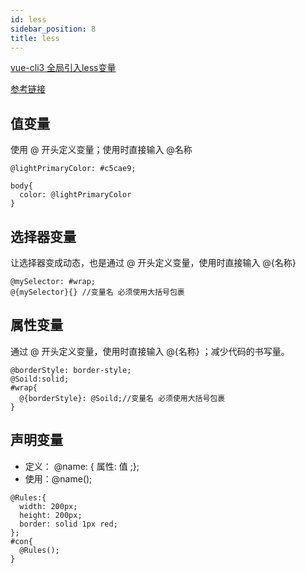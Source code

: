 ```yaml
---
id: less
sidebar_position: 8
title: less
---
```


[vue-cli3 全局引入less变量](https://www.cnblogs.com/zixian/p/VUE-CLI3_less.html)

[参考链接](https://juejin.cn/post/6844903520441729037)
## 值变量
使用 @ 开头定义变量；使用时直接输入 @名称
```
@lightPrimaryColor: #c5cae9;

body{
  color: @lightPrimaryColor
}
```
## 选择器变量
让选择器变成动态，也是通过 @ 开头定义变量，使用时直接输入 @{名称}
```
@mySelector: #wrap;
@{mySelector}{} //变量名 必须使用大括号包裹
```
## 属性变量
通过 @ 开头定义变量，使用时直接输入 @{名称} ；减少代码的书写量。
```
@borderStyle: border-style;
@Soild:solid;
#wrap{
  @{borderStyle}: @Soild;//变量名 必须使用大括号包裹
}
```
## 声明变量
- 定义： @name: { 属性: 值 ;};
- 使用：@name();
```
@Rules:{
  width: 200px;
  height: 200px;
  border: solid 1px red;
};
#con{
  @Rules();
}
```